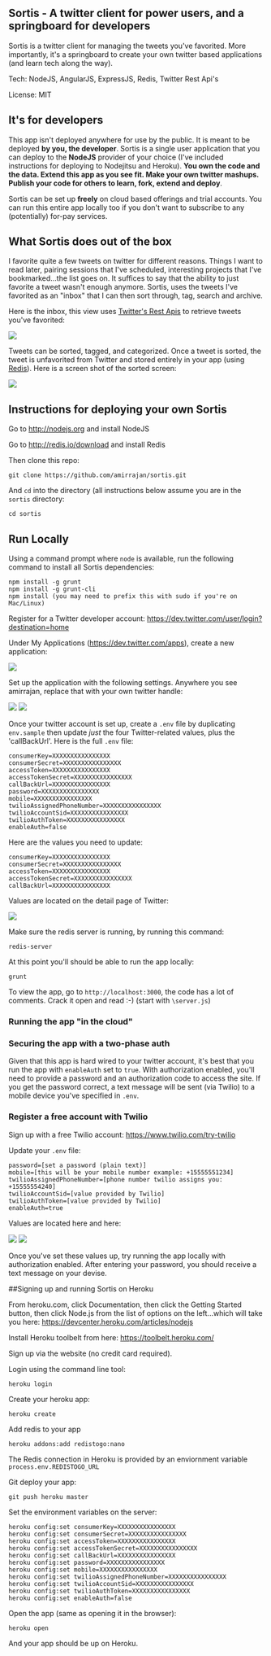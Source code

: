 ## Sortis - A twitter client for power users, and a springboard for developers

Sortis is a twitter client for managing the tweets you've favorited. More importantly, it's a springboard to create your own twitter based applications (and learn tech along the way).

Tech: NodeJS, AngularJS, ExpressJS, Redis, Twitter Rest Api's

License: MIT

## It's for developers

This app isn't deployed anywhere for use by the public. It is meant to be deployed **by you, the developer**. Sortis is a single user application that you can deploy to the **NodeJS** provider of your choice (I've included instructions for deploying to Nodejitsu and Heroku). **You own the code and the data. Extend this app as you see fit. Make your own twitter mashups. Publish your code for others to learn, fork, extend and deploy**.

Sortis can be set up **freely** on cloud based offerings and trial accounts. You can run this entire app locally too if you don't want to subscribe to any (potentially) for-pay services.

## What Sortis does out of the box

I favorite quite a few tweets on twitter for different reasons. Things I want to read later, pairing sessions that I've scheduled, interesting projects that I've bookmarked...the list goes on. It suffices to say that the ability to just favorite a tweet wasn't enough anymore. Sortis, uses the tweets I've favorited as an "inbox" that I can then sort through, tag, search and archive.

Here is the inbox, this view uses [Twitter's Rest Apis](https://dev.twitter.com/docs/api/1.1) to retrieve tweets you've favorited:

<img src="inbox.png" />

Tweets can be sorted, tagged, and categorized. Once a tweet is sorted, the tweet is unfavorited from Twitter and stored entirely in your app (using [Redis](http://redis.io/)). Here is a screen shot of the sorted screen:

<img src="sorted.png" />

## Instructions for deploying your own Sortis

Go to http://nodejs.org and install NodeJS

Go to http://redis.io/download and install Redis

Then clone this repo:

    git clone https://github.com/amirrajan/sortis.git

And `cd` into the directory (all instructions below assume you are in the `sortis` directory:

    cd sortis

## Run Locally

Using a command prompt where `node` is available, run the following command to install all Sortis dependencies:

    npm install -g grunt
    npm install -g grunt-cli
    npm install (you may need to prefix this with sudo if you're on Mac/Linux)

Register for a Twitter developer account: https://dev.twitter.com/user/login?destination=home

Under My Applications (https://dev.twitter.com/apps), create a new application:

<img src="create-twitter-app.png" />

Set up the application with the following settings. Anywhere you see amirrajan, replace that with your own twitter handle:

<img src="twitter-app-settings.png" />

<img src="twitter-app-settings-2.png" />

Once your twitter account is set up, create a `.env` file by duplicating `env.sample` then update *just* the four Twitter-related values, plus the 'callBackUrl'. Here is the full `.env` file:

    consumerKey=XXXXXXXXXXXXXXXX
    consumerSecret=XXXXXXXXXXXXXXXX
    accessToken=XXXXXXXXXXXXXXXX
    accessTokenSecret=XXXXXXXXXXXXXXXX
    callBackUrl=XXXXXXXXXXXXXXXX
    password=XXXXXXXXXXXXXXXX
    mobile=XXXXXXXXXXXXXXXX
    twilioAssignedPhoneNumber=XXXXXXXXXXXXXXXX
    twilioAccountSid=XXXXXXXXXXXXXXXX
    twilioAuthToken=XXXXXXXXXXXXXXXX
    enableAuth=false

Here are the values you need to update:

    consumerKey=XXXXXXXXXXXXXXXX
    consumerSecret=XXXXXXXXXXXXXXXX
    accessToken=XXXXXXXXXXXXXXXX
    accessTokenSecret=XXXXXXXXXXXXXXXX
    callBackUrl=XXXXXXXXXXXXXXXX

Values are located on the detail page of Twitter:

<img src="twitter-secret.png" />

Make sure the redis server is running, by running this command:

    redis-server

At this point you'll should be able to run the app locally:

    grunt

To view the app, go to `http://localhost:3000`, the code has a lot of comments. Crack it open and read :-) (start with `\server.js`)

### Running the app "in the cloud"

### Securing the app with a two-phase auth

Given that this app is hard wired to your twitter account, it's best that you run the app with `enableAuth` set to `true`. With authorization enabled, you'll need to provide a password and an authorization code to access the site. If you get the password correct, a text message will be sent (via Twilio) to a mobile device you've specified in
`.env`.

### Register a free account with Twilio

Sign up with a free Twilio account: https://www.twilio.com/try-twilio

Update your `.env` file:

    password=[set a password (plain text)]
    mobile=[this will be your mobile number example: +15555551234]
    twilioAssignedPhoneNumber=[phone number twilio assigns you: +15555554240]
    twilioAccountSid=[value provided by Twilio]
    twilioAuthToken=[value provided by Twilio]
    enableAuth=true

Values are located here and here:

<img src="twilio-app-settings.png" />

<img src="twilio-app-settings-2.png" />

Once you've set these values up, try running the app locally with authorization enabled. After entering your password, you should receive a text message on your devise.

##Signing up and running Sortis on Heroku

From heroku.com, click Documentation, then click the Getting Started button, then click Node.js from the list of options on the left...which will take you here: https://devcenter.heroku.com/articles/nodejs

Install Heroku toolbelt from here: https://toolbelt.heroku.com/

Sign up via the website (no credit card required).

Login using the command line tool:

    heroku login

Create your heroku app:

    heroku create

Add redis to your app

    heroku addons:add redistogo:nano

The Redis connection in Heroku is provided by an enviornment variable `process.env.REDISTOGO_URL`

Git deploy your app:

    git push heroku master

Set the environment variables on the server:

    heroku config:set consumerKey=XXXXXXXXXXXXXXXX
    heroku config:set consumerSecret=XXXXXXXXXXXXXXXX
    heroku config:set accessToken=XXXXXXXXXXXXXXXX
    heroku config:set accessTokenSecret=XXXXXXXXXXXXXXXX
    heroku config:set callBackUrl=XXXXXXXXXXXXXXXX
    heroku config:set password=XXXXXXXXXXXXXXXX
    heroku config:set mobile=XXXXXXXXXXXXXXXX
    heroku config:set twilioAssignedPhoneNumber=XXXXXXXXXXXXXXXX
    heroku config:set twilioAccountSid=XXXXXXXXXXXXXXXX
    heroku config:set twilioAuthToken=XXXXXXXXXXXXXXXX
    heroku config:set enableAuth=false

Open the app (same as opening it in the browser):

    heroku open

And your app should be up on Heroku.
